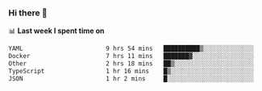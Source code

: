 ### Hi there 👋

<!--
**DBvc/DBvc** is a ✨ _special_ ✨ repository because its `README.md` (this file) appears on your GitHub profile.

Here are some ideas to get you started:

- 🔭 I’m currently working on ...
- 🌱 I’m currently learning ...
- 👯 I’m looking to collaborate on ...
- 🤔 I’m looking for help with ...
- 💬 Ask me about ...
- 📫 How to reach me: ...
- 😄 Pronouns: ...
- ⚡ Fun fact: ...
-->

📊 **Last week I spent time on**
<!--START_SECTION:waka-->

```txt
YAML                       9 hrs 54 mins   ██████████▒░░░░░░░░░░░░░░   41.34 %
Docker                     7 hrs 11 mins   ███████▓░░░░░░░░░░░░░░░░░   30.01 %
Other                      2 hrs 18 mins   ██▒░░░░░░░░░░░░░░░░░░░░░░   09.61 %
TypeScript                 1 hr 16 mins    █▒░░░░░░░░░░░░░░░░░░░░░░░   05.32 %
JSON                       1 hr 2 mins     █░░░░░░░░░░░░░░░░░░░░░░░░   04.34 %
```

<!--END_SECTION:waka-->
